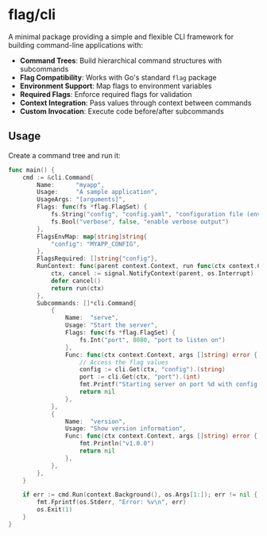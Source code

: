 # flag/cli

A minimal package providing a simple and flexible CLI framework for building command-line applications with:

- **Command Trees**: Build hierarchical command structures with subcommands
- **Flag Compatibility**: Works with Go's standard `flag` package
- **Environment Support**: Map flags to environment variables
- **Required Flags**: Enforce required flags for validation
- **Context Integration**: Pass values through context between commands
- **Custom Invocation**: Execute code before/after subcommands

## Usage

Create a command tree and run it:

```go
func main() {
	cmd := &cli.Command{
		Name:      "myapp",
		Usage:     "A sample application",
		UsageArgs: "[arguments]",
		Flags: func(fs *flag.FlagSet) {
			fs.String("config", "config.yaml", "configuration file (env $MYAPP_CONFIG)")
			fs.Bool("verbose", false, "enable verbose output")
		},
		FlagsEnvMap: map[string]string{
			"config": "MYAPP_CONFIG",
		},
		FlagsRequired: []string{"config"},
		RunContext: func(parent context.Context, run func(ctx context.Context) error) error {
			ctx, cancel := signal.NotifyContext(parent, os.Interrupt)
			defer cancel()
			return run(ctx)
		},
		Subcommands: []*cli.Command{
			{
				Name:  "serve",
				Usage: "Start the server",
				Flags: func(fs *flag.FlagSet) {
					fs.Int("port", 8080, "port to listen on")
				},
				Func: func(ctx context.Context, args []string) error {
					// Access the flag values
					config := cli.Get(ctx, "config").(string)
					port := cli.Get(ctx, "port").(int)
					fmt.Printf("Starting server on port %d with config %s\n", port, config)
					return nil
				},
			},
			{
				Name:  "version",
				Usage: "Show version information",
				Func: func(ctx context.Context, args []string) error {
					fmt.Println("v1.0.0")
					return nil
				},
			},
		},
	}

	if err := cmd.Run(context.Background(), os.Args[1:]); err != nil {
		fmt.Fprintf(os.Stderr, "Error: %v\n", err)
		os.Exit(1)
	}
}
```
